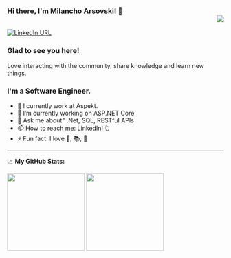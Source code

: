 ### Hi there, I'm Milancho Arsovski! 👋 <div align = 'right'>![](https://komarev.com/ghpvc/?username=milancho&color=blue)</div>

[![LinkedIn URL](https://img.shields.io/static/v1?color=blue&label=linkedin&logo=linkedin&logoColor=white&style=for-the-badge&message=Connect)](https://www.linkedin.com/in/milanchoarsovski/)

### Glad to see you here! 
Love interacting with the community, share knowledge and learn new things.

### **I'm a Software Engineer.**

- 🏢 I currently work at Aspekt.
- 🔭 I’m currently working on ASP.NET Core
- 💬 Ask me about" .Net, SQL, RESTful APIs
- 📫 How to reach me: LinkedIn! 👆
- ⚡ Fun fact: I love :volleyball:, :books:, :bicyclist:
<hr/>

📈 **My GitHub Stats:**

<p>
  <img height="180em" src="https://github-readme-stats.vercel.app/api?username=milancho&show_icons=true&hide_border=true&&count_private=true&include_all_commits=true" />
  <img height="180em" src="https://github-readme-stats.vercel.app/api/top-langs/?username=milancho&show_icons=true&hide_border=true&layout=compact&langs_count=8&hide=javascript"/>
</p>

<!--
**Milancho/Milancho** is a ✨ _special_ ✨ repository because its `README.md` (this file) appears on your GitHub profile.

Here are some ideas to get you started:

- 🔭 I’m currently working on ...
- 🌱 I’m currently learning ...
- 👯 I’m looking to collaborate on ...
- 🤔 I’m looking for help with ...
- 💬 Ask me about ...
- 📫 How to reach me: ...
- 😄 Pronouns: ...

-->





